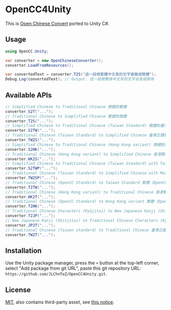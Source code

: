 # OpenCC4Unity

This is [Open Chinese Convert](https://github.com/BYVoid/OpenCC/) ported to Unity C#.

## Usage

```csharp
using OpenCC.Unity;

var converter = new OpenChineseConverter();
converter.LoadFromResources();

var convertedText = converter.T2S("這一段用繁體中文寫的文字會變成簡體");
Debug.Log(convertedText); // Output: 这一段用繁体中文写的文字会变成简体
```

## Available APIs

```csharp
// Simplified Chinese to Traditional Chinese 簡體到繁體
converter.S2T("...");
// Traditional Chinese to Simplified Chinese 繁體到簡體
converter.T2S("...");
// Simplified Chinese to Traditional Chinese (Taiwan Standard) 簡體到臺灣正體
converter.S2TW("...");
// Traditional Chinese (Taiwan Standard) to Simplified Chinese 臺灣正體到簡體
converter.TW2S("...");
// Simplified Chinese to Traditional Chinese (Hong Kong variant) 簡體到香港繁體
converter.S2HK("...");
// Traditional Chinese (Hong Kong variant) to Simplified Chinese 香港繁體到簡體
converter.HK2S("...");
// Simplified Chinese to Traditional Chinese (Taiwan Standard) with Taiwanese idiom 簡體到繁體（臺灣正體標準）並轉換爲臺灣常用詞彙
converter.S2TWP("...");
// Traditional Chinese (Taiwan Standard) to Simplified Chinese with Mainland Chinese idiom 繁體（臺灣正體標準）到簡體並轉換爲中國大陸常用詞彙
converter.TW2SP("...");
// Traditional Chinese (OpenCC Standard) to Taiwan Standard 繁體（OpenCC 標準）到臺灣正體
converter.T2TW("...");
// Traditional Chinese (Hong Kong variant) to Traditional Chinese 香港繁體到繁體（OpenCC 標準）
converter.HK2T("...");
// Traditional Chinese (OpenCC Standard) to Hong Kong variant 繁體（OpenCC 標準）到香港繁體
converter.T2HK("...");
// Traditional Chinese Characters (Kyūjitai) to New Japanese Kanji (Shinjitai) 繁體（OpenCC 標準，舊字體）到日文新字體
converter.T2JP("...");
// New Japanese Kanji (Shinjitai) to Traditional Chinese Characters (Kyūjitai) 日文新字體到繁體（OpenCC 標準，舊字體）
converter.JP2T("...");
// Traditional Chinese (Taiwan standard) to Traditional Chinese 臺灣正體到繁體（OpenCC 標準）
converter.TW2T("...");
```

## Installation

Use the Unity package manager, press the `+` button at the top-left corner, select "Add package from git URL", paste this git repository URL: `https://github.com/JLChnToZ/OpenCC4Unity.git`.


## License

[MIT](LICENSE), also contains third-party asset, see [this notice](Third%20Party%20Notices.md).

